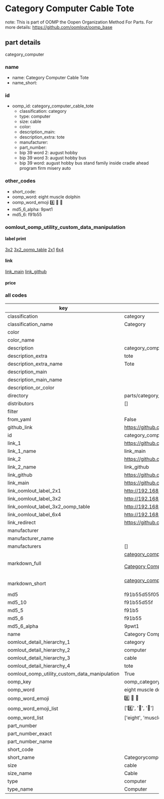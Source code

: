 # Category Computer Cable Tote  

note: This is part of OOMP the Oopen Organization Method For Parts. For more details: https://github.com/oomlout/oomp_base

##  part details
  



category_computer



### name
* name: Category Computer Cable Tote
* name_short: 
### id
* oomp_id: category_computer_cable_tote
  * classification: category
  * type: computer
  * size: cable
  * color: 
  * description_main: 
  * description_extra: tote
  * manufacturer: 
  * part_number: 
  * bip 39 word 2: august hobby
  * bip 39 word 3: august hobby bus
  * bip 39 word: august hobby bus stand family inside cradle ahead program firm misery auto

### other_codes
* short_code: 
* oomp_word: eight muscle dolphin
* oomp_word_emoji :eight: :muscle: :dolphin:
* md5_6_alpha: 9pwt1
* md5_6: f91b55






### oomlout_oomp_utility_custom_data_manipulation
#### label print
[3x2](http://192.168.1.245:1112/?label=oomp%209pwt1)
[3x2_oomp_table](http://192.168.1.108:1112/?label=oomp%209pwt1)
[2x1](http://192.168.1.242:1112/?label=oomp%209pwt1)
[6x4](http://192.168.1.55:1112/?label=oomp%209pwt1)    

#### link

[link_main](https://github.com/oomlout/oomlout_oomp_version_1_messy/tree/main/parts/category_computer_cable_tote) [link_github](https://github.com/oomlout/oomlout_oomp_version_1_messy/tree/main/parts/category_computer_cable_tote)                             

#### price







### all codes 
| key | value |  
| --- | --- |  
| classification | category |  
| classification_name | Category |  
| color |  |  
| color_name |  |  
| description | category_computer |  
| description_extra | tote |  
| description_extra_name | Tote |  
| description_main |  |  
| description_main_name |  |  
| description_or_color |   |  
| directory | parts/category_computer_cable_tote |  
| distributors | [] |  
| filter |  |  
| from_yaml | False |  
| github_link | https://github.com/oomlout/oomlout_oomp_part_src/tree/main/parts/category_computer_cable_tote |  
| id | category_computer_cable_tote |  
| link_1 | https://github.com/oomlout/oomlout_oomp_version_1_messy/tree/main/parts/category_computer_cable_tote |  
| link_1_name | link_main |  
| link_2 | https://github.com/oomlout/oomlout_oomp_version_1_messy/tree/main/parts/category_computer_cable_tote |  
| link_2_name | link_github |  
| link_github | https://github.com/oomlout/oomlout_oomp_version_1_messy/tree/main/parts/category_computer_cable_tote |  
| link_main | https://github.com/oomlout/oomlout_oomp_version_1_messy/tree/main/parts/category_computer_cable_tote |  
| link_oomlout_label_2x1 | http://192.168.1.242:1112/?label=oomp%209pwt1 |  
| link_oomlout_label_3x2 | http://192.168.1.245:1112/?label=oomp%209pwt1 |  
| link_oomlout_label_3x2_oomp_table | http://192.168.1.108:1112/?label=oomp%209pwt1 |  
| link_oomlout_label_6x4 | http://192.168.1.55:1112/?label=oomp%209pwt1 |  
| link_redirect | https://github.com/oomlout/oomlout_oomp_version_1_messy/tree/main/parts/category_computer_cable_tote |  
| manufacturer |  |  
| manufacturer_name |  |  
| manufacturers | [] |  
| markdown_full | [category_computer_cable_tote](none)<br>[](none)<br>[Category Computer Cable Tote](none)<br><br> |  
| markdown_short | [category_computer_cable_tote](none)<br><br> |  
| md5 | f91b55d55f05263dd4a94d483ddb1079 |  
| md5_10 | f91b55d55f |  
| md5_5 | f91b5 |  
| md5_6 | f91b55 |  
| md5_6_alpha | 9pwt1 |  
| name | Category Computer Cable Tote |  
| oomlout_detail_hierarchy_1 | category |  
| oomlout_detail_hierarchy_2 | computer |  
| oomlout_detail_hierarchy_3 | cable |  
| oomlout_detail_hierarchy_4 | tote |  
| oomlout_oomp_utility_custom_data_manipulation | True |  
| oomp_key | oomp_category_computer_cable_tote |  
| oomp_word | eight muscle dolphin |  
| oomp_word_emoji | :eight: :muscle: :dolphin: |  
| oomp_word_emoji_list | [':eight:', ':muscle:', ':dolphin:'] |  
| oomp_word_list | ['eight', 'muscle', 'dolphin'] |  
| part_number |  |  
| part_number_exact |  |  
| part_number_name |  |  
| short_code |  |  
| short_name | Categorycomputer |  
| size | cable |  
| size_name | Cable |  
| type | computer |  
| type_name | Computer |  

